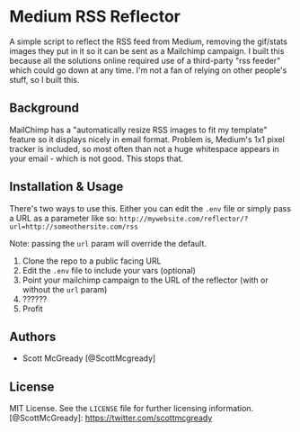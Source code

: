 # Medium RSS Reflector
A simple script to reflect the RSS feed from Medium, removing the gif/stats images they put in it so it can be sent as a Mailchimp campaign. I built this because all the solutions online required use of a third-party "rss feeder" which could go down at any time. I'm not a fan of relying on other people's stuff, so I built this.

## Background
MailChimp has a "automatically resize RSS images to fit my template" feature so it displays nicely in email format. Problem is, Medium's 1x1 pixel tracker is included, so most often than not a huge whitespace appears in your email - which is not good. This stops that.

## Installation & Usage
There's two ways to use this. Either you can edit the `.env` file or simply pass a URL as a parameter like so: `http://mywebsite.com/reflector/?url=http://someothersite.com/rss`

Note: passing the `url` param will override the default.

1. Clone the repo to a public facing URL
2. Edit the `.env` file to include your vars (optional)
3. Point your mailchimp campaign to the URL of the reflector (with or without the `url` param)
4. ??????
5. Profit

## Authors
- Scott McGready [@ScottMcgready]

## License
MIT License. See the `LICENSE` file for further licensing information. 
   [@ScottMcGready]: <https://twitter.com/scottmcgready>
